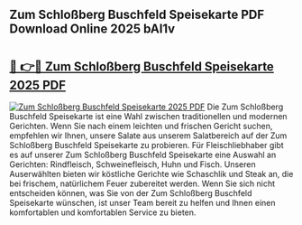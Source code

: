 ## Zum Schloßberg Buschfeld Speisekarte PDF Download Online 2025 bAI1v

# <h2><a href="http://gca9cy5.nevu.top/?p=Zum+Schlo%c3%9fberg+Buschfeld+Speisekarte">🔗 👉🔴 Zum Schloßberg Buschfeld Speisekarte 2025 PDF</a></h2>

[![Zum Schloßberg Buschfeld Speisekarte 2025 PDF](https://i.imgur.com/dBaPXMq.png)](http://gca9cy5.nevu.top/?p=Zum+Schlo%c3%9fberg+Buschfeld+Speisekarte)
Die Zum Schloßberg Buschfeld Speisekarte ist eine Wahl zwischen traditionellen und modernen Gerichten. Wenn Sie nach einem leichten und frischen Gericht suchen, empfehlen wir Ihnen, unsere Salate aus unserem Salatbereich auf der Zum Schloßberg Buschfeld Speisekarte zu probieren. Für Fleischliebhaber gibt es auf unserer Zum Schloßberg Buschfeld Speisekarte eine Auswahl an Gerichten: Rindfleisch, Schweinefleisch, Huhn und Fisch. Unseren Auserwählten bieten wir köstliche Gerichte wie Schaschlik und Steak an, die bei frischem, natürlichem Feuer zubereitet werden. Wenn Sie sich nicht entscheiden können, was Sie von der Zum Schloßberg Buschfeld Speisekarte wünschen, ist unser Team bereit zu helfen und Ihnen einen komfortablen und komfortablen Service zu bieten.
